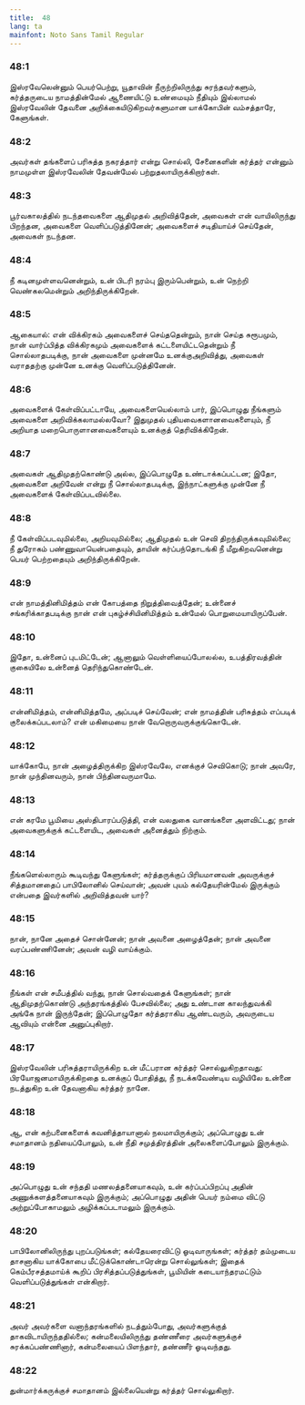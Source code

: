 ```yaml
---
title:  48
lang: ta
mainfont: Noto Sans Tamil Regular
---
```


###  48:1

இஸ்ரவேலென்னும் பெயர்பெற்று, யூதாவின் நீருற்றிலிருந்து சுரந்தவர்களும், கர்த்தருடைய நாமத்தின்மேல் ஆணையிட்டு உண்மையும் நீதியும் இல்லாமல் இஸ்ரவேலின் தேவனை அறிக்கையிடுகிறவர்களுமான யாக்கோபின் வம்சத்தாரே, கேளுங்கள்.

###  48:2

அவர்கள் தங்களைப் பரிசுத்த நகரத்தார் என்று சொல்லி, சேனைகளின் கர்த்தர் என்னும் நாமமுள்ள இஸ்ரவேலின் தேவன்மேல் பற்றுதலாயிருக்கிறார்கள்.

###  48:3

பூர்வகாலத்தில் நடந்தவைகளை ஆதிமுதல் அறிவித்தேன், அவைகள் என் வாயிலிருந்து பிறந்தன, அவைகளை வெளிப்படுத்தினேன்; அவைகளைச் சடிதியாய்ச் செய்தேன், அவைகள் நடந்தன.

###  48:4

நீ கடினமுள்ளவனென்றும், உன் பிடரி நரம்பு இரும்பென்றும், உன் நெற்றி வெண்கலமென்றும் அறிந்திருக்கிறேன்.

###  48:5

ஆகையால்: என் விக்கிரகம் அவைகளைச் செய்ததென்றும், நான் செய்த சுரூபமும், நான் வார்ப்பித்த விக்கிரகமும் அவைகளைக் கட்டளையிட்டதென்றும் நீ சொல்லாதபடிக்கு, நான் அவைகளை முன்னமே உனக்குஅறிவித்து, அவைகள் வராததற்கு முன்னே உனக்கு வெளிப்படுத்தினேன்.

###  48:6

அவைகளைக் கேள்விப்பட்டாயே, அவைகளையெல்லாம் பார், இப்பொழுது நீங்களும் அவைகளை அறிவிக்கலாமல்லவோ? இதுமுதல் புதியவைகளானவைகளையும், நீ அறியாத மறைபொருளானவைகளையும் உனக்குத் தெரிவிக்கிறேன்.

###  48:7

அவைகள் ஆதிமுதற்கொண்டு அல்ல, இப்பொழுதே உண்டாக்கப்பட்டன; இதோ, அவைகளை அறிவேன் என்று நீ சொல்லாதபடிக்கு, இந்நாட்களுக்கு முன்னே நீ அவைகளைக் கேள்விப்படவில்லை.

###  48:8

நீ கேள்விப்படவுமில்லை, அறியவுமில்லை; ஆதிமுதல் உன் செவி திறந்திருக்கவுமில்லை; நீ துரோகம் பண்ணுவாயென்பதையும், தாயின் கர்ப்பந்தொடங்கி நீ மீறுகிறவனென்று பெயர் பெற்றதையும் அறிந்திருக்கிறேன்.

###  48:9

என் நாமத்தினிமித்தம் என் கோபத்தை நிறுத்திவைத்தேன்; உன்னைச் சங்கரிக்காதபடிக்கு நான் என் புகழ்ச்சியினிமித்தம் உன்மேல் பொறுமையாயிருப்பேன்.

###  48:10

இதோ, உன்னைப் புடமிட்டேன்; ஆனாலும் வெள்ளியைப்போலல்ல, உபத்திரவத்தின் குகையிலே உன்னைத் தெரிந்துகொண்டேன்.

###  48:11

என்னிமித்தம், என்னிமித்தமே, அப்படிச் செய்வேன்; என் நாமத்தின் பரிசுத்தம் எப்படிக் குலைக்கப்படலாம்? என் மகிமையை நான் வேறொருவருக்குங்கொடேன்.

###  48:12

யாக்கோபே, நான் அழைத்திருக்கிற இஸ்ரவேலே, எனக்குச் செவிகொடு; நான் அவரே, நான் முந்தினவரும், நான் பிந்தினவருமாமே.

###  48:13

என் கரமே பூமியை அஸ்திபாரப்படுத்தி, என் வலதுகை வானங்களை அளவிட்டது; நான் அவைகளுக்குக் கட்டளையிட, அவைகள் அனைத்தும் நிற்கும்.

###  48:14

நீங்களெல்லாரும் கூடிவந்து கேளுங்கள்; கர்த்தருக்குப் பிரியமானவன் அவருக்குச் சித்தமானதைப் பாபிலோனில் செய்வான்; அவன் புயம் கல்தேயரின்மேல் இருக்கும் என்பதை இவர்களில் அறிவித்தவன் யார்?

###  48:15

நான், நானே அதைச் சொன்னேன்; நான் அவனை அழைத்தேன்; நான் அவனை வரப்பண்ணினேன்; அவன் வழி வாய்க்கும்.

###  48:16

நீங்கள் என் சமீபத்தில் வந்து, நான் சொல்வதைக் கேளுங்கள்; நான் ஆதிமுதற்கொண்டு அந்தரங்கத்தில் பேசவில்லை; அது உண்டான காலந்துவக்கி அங்கே நான் இருந்தேன்; இப்பொழுதோ கர்த்தராகிய ஆண்டவரும், அவருடைய ஆவியும் என்னை அனுப்புகிறார்.

###  48:17

இஸ்ரவேலின் பரிசுத்தராயிருக்கிற உன் மீட்பரான கர்த்தர் சொல்லுகிறதாவது: பிரயோஜனமாயிருக்கிறதை உனக்குப் போதித்து, நீ நடக்கவேண்டிய வழியிலே உன்னை நடத்துகிற உன் தேவனாகிய கர்த்தர் நானே.

###  48:18

ஆ, என் கற்பனைகளைக் கவனித்தாயானால் நலமாயிருக்கும்; அப்பொழுது உன் சமாதானம் நதியைப்போலும், உன் நீதி சமுத்திரத்தின் அலைகளைப்போலும் இருக்கும்.

###  48:19

அப்பொழுது உன் சந்ததி மணலத்தனையாகவும், உன் கர்ப்பப்பிறப்பு அதின் அணுக்களத்தனையாகவும் இருக்கும்; அப்பொழுது அதின் பெயர் நம்மை விட்டு அற்றுப்போகாமலும் அழிக்கப்படாமலும் இருக்கும்.

###  48:20

பாபிலோனிலிருந்து புறப்படுங்கள்; கல்தேயரைவிட்டு ஓடிவாருங்கள்; கர்த்தர் தம்முடைய தாசனாகிய யாக்கோபை மீட்டுக்கொண்டாரென்று சொல்லுங்கள்; இதைக் கெம்பீரசத்தமாய்க் கூறிப் பிரசித்தப்படுத்துங்கள், பூமியின் கடையாந்தரமட்டும் வெளிப்படுத்துங்கள் என்கிறார்.

###  48:21

அவர் அவர்களை வனாந்தரங்களில் நடத்தும்போது, அவர்களுக்குத் தாகவிடாயிருந்ததில்லை; கன்மலையிலிருந்து தண்ணீரை அவர்களுக்குச் சுரக்கப்பண்ணினார், கன்மலையைப் பிளந்தார், தண்ணீர் ஓடிவந்தது.

###  48:22

துன்மார்க்கருக்குச் சமாதானம் இல்லையென்று கர்த்தர் சொல்லுகிறார்.

